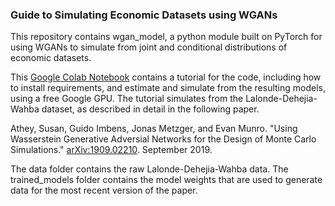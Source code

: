 ### Guide to Simulating Economic Datasets using WGANs

This repository contains wgan_model, a python module built on PyTorch for using WGANs to simulate from joint and conditional distributions of economic datasets. 

This [Google Colab Notebook](https://colab.research.google.com/drive/17E1wnXLktkwc-QAm8X5I42zKgqEEDm95) contains a tutorial for the code, including how to install requirements, and estimate and simulate from the resulting models, using a free Google GPU. The tutorial simulates from the Lalonde-Dehejia-Wahba dataset, as described in detail in the following paper. 

Athey, Susan, Guido Imbens, Jonas Metzger, and Evan Munro. 
"Using Wasserstein Generative Adversial Networks for the Design of Monte Carlo Simulations."
[arXiv:1909.02210](https://arxiv.org/abs/1909.02210). September 2019. 

The data folder contains the raw Lalonde-Dehejia-Wahba data. The trained_models folder contains the model weights that are used to generate data for the most recent version of the paper. 
